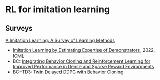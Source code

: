 # RL for imitation learning

## Surveys

[A Imitation Learning: A Survey of Learning Methods](https://core.ac.uk/download/pdf/141207521.pdf)

* [Imitation Learning by Estimating Expertise of Demonstrators](https://arxiv.org/abs/2202.01288), 2022, ICML
* BC: [Integrating Behavior Cloning and Reinforcement Learning for Improved Performance in Dense and Sparse Reward Environments](https://arxiv.org/abs/1910.04281)
* BC+TD3: [Twin Delayed DDPG with Behavior Cloning ](https://arxiv.org/pdf/2106.06860.pdf)